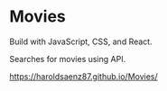 # Movies
Build with JavaScript, CSS, and React.

Searches for movies using API.

https://haroldsaenz87.github.io/Movies/
